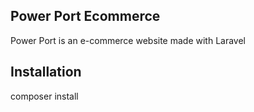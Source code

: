 ## Power Port Ecommerce  

Power Port is an  e-commerce website made with Laravel 


## Installation

composer install
